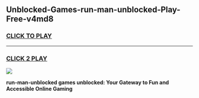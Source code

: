 
## Unblocked-Games-run-man-unblocked-Play-Free-v4md8
<h3>
<a href="https://premium76.site?title=run-man-unblocked&ref=21A">CLICK TO PLAY</a></h3>
<hr>

<h3>
<a href="https://premium76.site?title=run-man-unblocked&ref=21A">CLICK 2 PLAY</a>
  
</h3>

<a href="https://premium76.site?title=run-man-unblocked&ref=21A"><img src="https://clearcache.store/games.png"></a>


**run-man-unblocked games unblocked: Your Gateway to Fun and Accessible Online Gaming**
